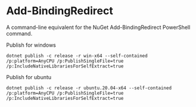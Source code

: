 # Add-BindingRedirect

A command-line equivalent for the NuGet Add-BindingRedirect PowerShell command.

Publish for windows

    dotnet publish -c release -r win-x64 --self-contained  /p:platform=AnyCPU /p:PublishSingleFile=true /p:IncludeNativeLibrariesForSelfExtract=true

Publish for ubuntu

    dotnet publish -c release -r ubuntu.20.04-x64 --self-contained /p:platform=AnyCPU /p:PublishSingleFile=true /p:IncludeNativeLibrariesForSelfExtract=true
